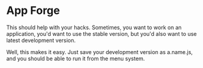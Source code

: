 # App Forge

This should help with your hacks. Sometimes, you want to work on an
application, you'd want to use the stable version, but you'd also want
to use latest development version.

Well, this makes it easy. Just save your development version as
a.name.js, and you should be able to run it from the menu system.
